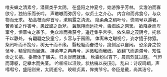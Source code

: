 唯夫蝉之清素兮，潜厥类乎太阴。
在盛阳之仲夏兮，始游豫乎芳林。
实澹泊而寡欲兮，独怡乐而长吟。
声皦皦而弥厉兮，似贞士之介心。
内含和而弗食兮，与众物而无求。
栖高枝而仰首兮，漱朝露之清流。
隐柔桑之稠叶兮，快啁号以遁暑。
苦黄雀之作害兮，患螳螂之劲斧。
冀飘翔而远托兮，毒蜘蛛之网罟。
欲降身而卑窜兮，惧草虫之袭予。
免众难而弗获兮，遥迁集乎宫宇。
依名果之茂阴兮，托修干以静处。
有翩翩之狡童兮，步容与于园圃。
体离朱之聪视兮，姿才捷于狝猿。
条罔叶而不挽兮，树无干而不缘。
翳轻躯而奋进兮，跪侧足以自闲。
恐余身之惊骇兮，精曾睨而目连。
持柔竿之冉冉兮，运微粘而我缠。
欲翻飞而逾滞兮，知性命之长捐。
委厥体于膳夫。归炎炭而就燔。
秋霜纷以宵下，晨风烈其过庭。
气怛而薄躯，足攀木而失茎。
吟嘶哑以沮败，状枯槁以丧[形]。
乱曰：诗叹鸣蜩，声嘒嘒兮，盛阳则来，太阴逝兮。
皎皎贞素，侔夷节兮。帝臣是戴，尚其洁兮。